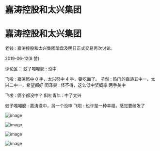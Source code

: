 # 嘉涛控股和太兴集团

# 嘉涛控股和太兴集团

老钱 : 嘉涛控股和太兴集团暗盘及明日正式交易再次讨论。

2019-06-12(8 赞)

评论区： 蚊子嘎嘣脆 : 没中

飞啦 : 嘉涛怒中 0 手，太兴怒中 4 手，要吃面了。 孑然 : 热门的嘉涛五中一，太兴二中一，希望都好 闵泽昊 : 怪不得，这么低中奖概率 两手美中

飞啦 : 俩个都没中？ 斜杠青年 : 中了太兴

蚊子嘎嘣脆 : 嘉涛没中，另一个没申 飞啦 : 也许是一种幸福，感觉要破发了

![image](img/Image_155.png)

![image](img/Image_156.png)

![image](img/Image_157.png)

![image](img/Image_158.png)